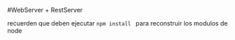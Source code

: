 #WebServer + RestServer

recuerden que deben ejecutar  ```npm install ``` para reconstruir los modulos de node 